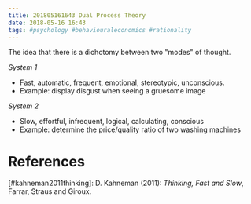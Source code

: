 ```yaml
---
title: 201805161643 Dual Process Theory
date: 2018-05-16 16:43
tags: #psychology #behaviouraleconomics #rationality
---
```


The idea that there is a dichotomy between two "modes" of thought.

*System 1*
+ Fast, automatic, frequent, emotional, stereotypic, unconscious.
+ Example: display disgust when seeing a gruesome image


*System 2*
+ Slow, effortful, infrequent, logical, calculating, conscious
+ Example: determine the price/quality ratio of two washing machines

# References
[#kahneman2011thinking]: D. Kahneman (2011):  _Thinking, Fast and Slow_, Farrar, Straus and Giroux.
